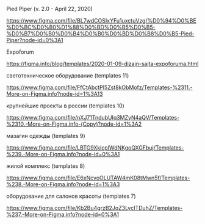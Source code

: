 Pied Piper (v. 2.0 - April 22, 2020)

https://www.figma.com/file/BL7wdCOSIxYFu1uxctuVzg/%D0%94%D0%BE%D0%BC%D0%B0%D1%88%D0%BD%D0%B5%D0%B5-%D0%B7%D0%B0%D0%B4%D0%B0%D0%BD%D0%B8%D0%B5-Pied-Piper?node-id=0%3A1


Expoforum 

https://figma.info/blog/templates/2020-01-09-dizajn-sajta-expoforuma.html


светотехническое оборудование (templates 11)

https://www.figma.com/file/FfCtAbctPI5Zst8kObMofz/Templates-%2311.-More-on-Figma.info?node-id=1%3A13


крупнейшие проекты в россии (templates 10)

https://www.figma.com/file/nXJ71TndubUIq3MZyN4aQV/Templates-%2310.-More-on-Figma.info-(Copy)?node-id=1%3A2


мазагин одежды (templates 9)

https://www.figma.com/file/LBTG9XkicpIWdNKgoQXGFbuj/Templates-%239.-More-on-Figma.info?node-id=0%3A1


жилой комплекс (templates 8)

https://www.figma.com/file/E6xNcvoOLUTAW4mK08tMwn5f/Templates-%238.-More-on-Figma.info?node-id=1%3A3


оборудование для салонов красоты (templates 7)

https://www.figma.com/file/Kb2Bu4grzB2JqZ3LycITDuhZ/Templates-%237.-More-on-Figma.info?node-id=0%3A1


